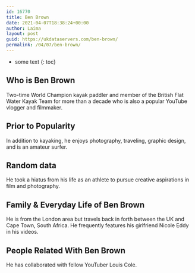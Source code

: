 ```yaml
---
id: 16770
title: Ben Brown
date: 2021-04-07T18:38:24+00:00
author: Laima
layout: post
guid: https://ukdataservers.com/ben-brown/
permalink: /04/07/ben-brown/
---
```


* some text
{: toc}


## Who is Ben Brown
                  
                  
                  
Two-time World Champion kayak paddler and member of the British Flat Water Kayak Team for more than a decade who is also a popular YouTube vlogger and filmmaker.
                  
              
            
              
            
                
                
                
## Prior to Popularity
                  
                  
                  
In addition to kayaking, he enjoys photography, traveling, graphic design, and is an amateur surfer.
                  
              
            
              
            
                
                
                
## Random data
                  
                  
                  
He took a hiatus from his life as an athlete to pursue creative aspirations in film and photography.
                  
              
            
              
            
                
                
                
## Family & Everyday Life of Ben Brown
                  
                  
                  
He is from the London area but travels back in forth between the UK and Cape Town, South Africa. He frequently features his girlfriend Nicole Eddy in his videos.
                  
              
            
              
            
                
                
                
## People Related With Ben Brown
                  
                  
                  
He has collaborated with fellow YouTuber Louis Cole.
                  
              
            
              
            
                
              
            
              
              
            
            
              
            
          
          
          